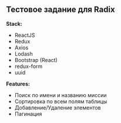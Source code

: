 ## Тестовое задание для Radix

**Stack:**

* ReactJS
* Redux
* Axios
* Lodash
* Bootstrap (React)
* redux-form
* uuid

**Features:**

* Поиск по имени и названию миссии
* Сортировка по всем полям таблицы
* Добавление/Удаление элементов
* Пагинация



